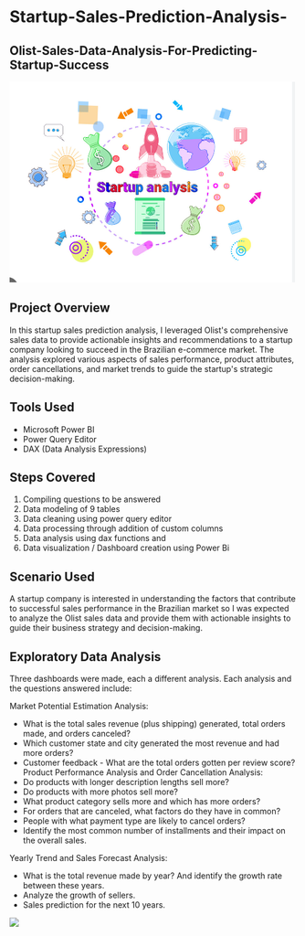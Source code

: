 # Startup-Sales-Prediction-Analysis-
## Olist-Sales-Data-Analysis-For-Predicting-Startup-Success

![](intro_image.png)

## Project Overview
In this startup sales prediction analysis, I leveraged Olist's comprehensive sales data to provide actionable insights and recommendations to a startup company looking to succeed in the Brazilian e-commerce market. The analysis explored various aspects of sales performance, product attributes, order cancellations, and market trends to guide the startup's strategic decision-making.

## Tools Used
- Microsoft Power BI
- Power Query Editor
- DAX (Data Analysis Expressions)

## Steps Covered
1. Compiling questions to be answered
2. Data modeling of 9 tables
3. Data cleaning using power query editor
4. Data processing through addition of custom columns
5. Data analysis using dax functions and
6. Data visualization / Dashboard creation using Power Bi

## Scenario Used
A startup company is interested in understanding the factors that contribute to successful sales performance in the Brazilian market so I was expected to analyze the Olist sales data and provide them with actionable insights to guide their business strategy and decision-making.

## Exploratory Data Analysis
Three dashboards were made, each a different analysis. Each analysis and the questions answered include:

Market Potential Estimation Analysis:
- What is the total sales revenue (plus shipping) generated, total orders made, and orders canceled?
- Which customer state and city generated the most revenue and had more orders?
- Customer feedback - What are the total orders gotten per review score?
Product Performance Analysis and Order Cancellation Analysis:
- Do products with longer description lengths sell more?
- Do products with more photos sell more?
- What product category sells more and which has more orders?
- For orders that are canceled, what factors do they have in common?
- People with what payment type are likely to cancel orders?
- Identify the most common number of installments and their impact on the overall sales.

  
Yearly Trend and Sales Forecast Analysis:
- What is the total revenue made by year? And identify the growth rate between these years.
- Analyze the growth of sellers.
- Sales prediction for the next 10 years.


![](Dashboard_1-(2).png)
